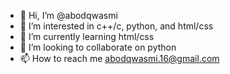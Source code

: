 - 👋 Hi, I’m @abodqwasmi
- 👀 I’m interested in c++/c, python, and html/css
- 🌱 I’m currently learning html/css
- 💞️ I’m looking to collaborate on python
- 📫 How to reach me abodqwasmi.16@gmail.com

<!---
abooaaw/abooaaw is a ✨ special ✨ repository because its `README.md` (this file) appears on your GitHub profile.
You can click the Preview link to take a look at your changes.
--->
